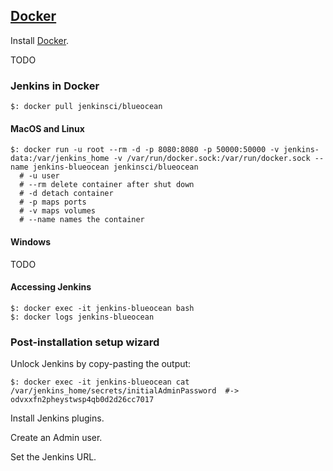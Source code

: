 ## [Docker](https://www.jenkins.io/doc/book/installing/docker/)

Install [Docker](../../../../../Container/Docker).

TODO

### Jenkins in Docker

```
$: docker pull jenkinsci/blueocean
```

#### MacOS and Linux

```
$: docker run -u root --rm -d -p 8080:8080 -p 50000:50000 -v jenkins-data:/var/jenkins_home -v /var/run/docker.sock:/var/run/docker.sock --name jenkins-blueocean jenkinsci/blueocean
  # -u user
  # --rm delete container after shut down
  # -d detach container
  # -p maps ports
  # -v maps volumes
  # --name names the container
```

#### Windows

TODO

#### Accessing Jenkins

```
$: docker exec -it jenkins-blueocean bash
$: docker logs jenkins-blueocean
```

### Post-installation setup wizard

Unlock Jenkins by copy-pasting the output:
```
$: docker exec -it jenkins-blueocean cat /var/jenkins_home/secrets/initialAdminPassword  #-> odvxxfn2pheystwsp4qb0d2d26cc7017
```

Install Jenkins plugins.  

Create an Admin user.  

Set the Jenkins URL.  
